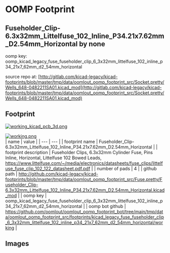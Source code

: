 # OOMP Footprint  
## Fuseholder_Clip-6.3x32mm_Littelfuse_102_Inline_P34.21x7.62mm_D2.54mm_Horizontal  by none  
  
oomp key: oomp_kicad_legacy_fuse_fuseholder_clip_6_3x32mm_littelfuse_102_inline_p34_21x7_62mm_d2_54mm_horizontal  
  
source repo at: [http://gitlab.com/kicad-legacy/kicad-footprints/blob/master/tmp/data/oomlout_oomp_footprint_src/Socket.pretty/Wells_648-0482211SA01.kicad_mod](http://gitlab.com/kicad-legacy/kicad-footprints/blob/master/tmp/data/oomlout_oomp_footprint_src/Socket.pretty/Wells_648-0482211SA01.kicad_mod)  
## Footprint  
  
[![working_kicad_pcb_3d.png](working_kicad_pcb_3d_600.png)](working_kicad_pcb_3d.png)  
  
[![working.png](working_600.png)](working.png)  
| name | value | 
| --- | --- | 
| footprint name | Fuseholder_Clip-6.3x32mm_Littelfuse_102_Inline_P34.21x7.62mm_D2.54mm_Horizontal | 
| footprint description | Fuseholder Clips, 6.3x32mm Cylinder Fuse, Pins Inline, Horizontal, Littelfuse 102 Bowed Leads, https://www.littelfuse.com/~/media/electronics/datasheets/fuse_clips/littelfuse_fuse_clip_102_122_datasheet.pdf.pdf | 
| number of pads | 4 | 
| github path | http://github.com/kicad-legacy/kicad-footprints/blob/master/tmp/data/oomlout_oomp_footprint_src/Fuse.pretty/Fuseholder_Clip-6.3x32mm_Littelfuse_102_Inline_P34.21x7.62mm_D2.54mm_Horizontal.kicad_mod | 
| oomp key | oomp_kicad_legacy_fuse_fuseholder_clip_6_3x32mm_littelfuse_102_inline_p34_21x7_62mm_d2_54mm_horizontal | 
| oomp bot github | https://github.com/oomlout/oomlout_oomp_footprint_bot/tree/main/tmp/data/oomlout_oomp_footprint_src/footprints/kicad_legacy_fuse_fuseholder_clip_6_3x32mm_littelfuse_102_inline_p34_21x7_62mm_d2_54mm_horizontal/working | 
## Images  
